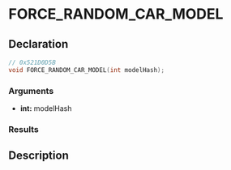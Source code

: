 # FORCE_RANDOM_CAR_MODEL

## Declaration
```cpp
// 0x521D0D5B
void FORCE_RANDOM_CAR_MODEL(int modelHash);
```

### Arguments
- **int:** modelHash

### Results

## Description

